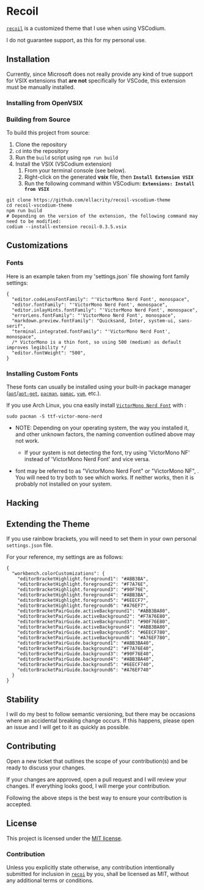 # Recoil

[`recoil`][project-repo] is a customized theme that I use when using VSCodium.

I do not guarantee support, as this for my personal use. 

## Installation

Currently, since Microsoft does not really provide any kind of true support for VSIX extensions that **are not** specifically for VSCode, this extension must be manually installed.

### Installing from OpenVSIX

### Building from Source

To build this project from source:
1. Clone the repository
2. `cd` into the repository
3. Run the `build` script using `npm run build`
4. Install the VSIX (VSCodium extension)
   1. From your terminal console (see below).
   2. Right-click on the generated __vsix__ file, then __`Install Extension VSIX`__
   3. Run the following command within VSCodium: __`Extensions: Install from VSIX`__
   
```shell
git clone https://github.com/ellacrity/recoil-vscodium-theme
cd recoil-vscodium-theme
npm run build
# Depending on the version of the extension, the following command may need to be modified:
codium --install-extension recoil-0.3.5.vsix
```

## Customizations

### Fonts

Here is an example taken from my 'settings.json` file showing font family settings:
```jsonc
{
  "editor.codeLensFontFamily": "'VictorMono Nerd Font', monospace",
  "editor.fontFamily": "'VictorMono Nerd Font', monospace",
  "editor.inlayHints.fontFamily": "'VictorMono Nerd Font', monospace",
  "errorLens.fontFamily": "'VictorMono Nerd Font', monospace",
  "markdown.preview.fontFamily": "Quicksand, Inter, system-ui, sans-serif",
  "terminal.integrated.fontFamily": "'VictorMono Nerd Font', monospace",
  /* VictorMono is a thin font, so using 500 (medium) as default improves legibility */
  "editor.fontWeight": "500",
}
```

### Installing Custom Fonts

These fonts can usually be installed using your built-in package manager ([`apt`][apt]/[`apt-get`][apt], [`pacman`][pacman], [`pamac`][pamac], [`yum`][yum], etc.).

If you use Arch Linux, you cna easily install [`VictorMono Nerd Font`][victor-mono-nerd] with :
```shell
sudo pacman -S ttf-victor-mono-nerd
```


* NOTE: Depending on your operating system, the way you installed it, and other unknown factors, the naming convention outlined above may not work.
  * If your system is not detecting the font, try using 'VictorMono NF' instead of 'VictorMono Nerd Font' and vice versa.
  
*  font may be referred to as "VictorMono Nerd Font" or "VictorMono NF", . You will need to try both to see which works. If neither works, then it is probably not installed on your system.

## Hacking

## Extending the Theme

If you use rainbow brackets, you will need to set them in your own personal `settings.json` file.

For your reference, my settings are as follows:
```jsonc
{
  "workbench.colorCustomizations": {
    "editorBracketHighlight.foreground1": "#ABB3BA",
    "editorBracketHighlight.foreground2": "#F7A76E",
    "editorBracketHighlight.foreground3": "#90F76E",
    "editorBracketHighlight.foreground4": "#ABB3BA",
    "editorBracketHighlight.foreground5": "#6EECF7",
    "editorBracketHighlight.foreground6": "#A76EF7",
    "editorBracketPairGuide.activeBackground1": "#ABB3BA80",
    "editorBracketPairGuide.activeBackground2": "#F7A76E80",
    "editorBracketPairGuide.activeBackground3": "#90F76E80",
    "editorBracketPairGuide.activeBackground4": "#ABB3BA80",
    "editorBracketPairGuide.activeBackground5": "#6EECF780",
    "editorBracketPairGuide.activeBackground6": "#A76EF780",
    "editorBracketPairGuide.background1": "#ABB3BA40",
    "editorBracketPairGuide.background2": "#F7A76E40",
    "editorBracketPairGuide.background3": "#90F76E40",
    "editorBracketPairGuide.background4": "#ABB3BA40",
    "editorBracketPairGuide.background5": "#6EECF740",
    "editorBracketPairGuide.background6": "#A76EF740"
  }
}
```


## Stability

I will do my best to follow semantic versioning, but there may be occasions where an accidental breaking change occurs. If this happens, please open an issue and I will get to it as quickly as possible.

## Contributing

Open a new ticket that outlines the scope of your contribution(s) and be ready to discuss your changes. 

If your changes are approved, open a pull request and I will review your changes. If everything looks good, I will merge your contribution.

Following the above steps is the best way to ensure your contribution is accepted.

## License

This project is licensed under the [MIT license][license].

### Contribution

Unless you explicitly state otherwise, any contribution intentionally submitted for inclusion in
[`recoi`][project-repo] by you, shall be licensed as MIT, without any additional terms or conditions.

<!-- Links section -->

[project-repo]: https://github.com/ellacrity/recoil-vscodium-theme
[license]: https://github.com/ellacrity/recoil-vscodium-theme/blob/main/LICENSE
[victor-mono-nerd]: https://github.com/ryanoasis/nerd-fonts

<!-- Package managers-->
[apt]: https://en.wikipedia.org/wiki/APT_(software)
[pacman]: https://wiki.archlinux.org/title/pacman
[pamac]: https://wiki.manjaro.org/index.php/Pamac
[yum]: https://www.redhat.com/sysadmin/how-manage-packages
